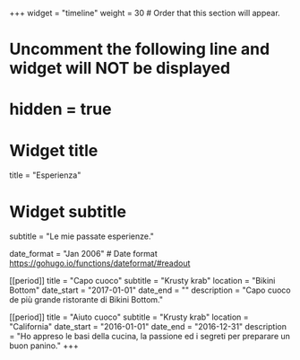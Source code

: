 +++
widget = "timeline"
weight = 30  # Order that this section will appear.

# Uncomment the following line and widget will NOT be displayed
# hidden = true

# Widget title
title = "Esperienza"
# Widget subtitle
subtitle = "Le mie passate esperienze."

date_format = "Jan 2006" # Date format https://gohugo.io/functions/dateformat/#readout

[[period]]
  title = "Capo cuoco"
  subtitle = "Krusty krab"
  location = "Bikini Bottom"
  date_start = "2017-01-01"
  date_end = ""
  description = "Capo cuoco de più grande ristorante di Bikini Bottom."

[[period]]
  title = "Aiuto cuoco"
  subtitle = "Krusty krab"
  location = "California"
  date_start = "2016-01-01"
  date_end = "2016-12-31"
  description = "Ho appreso le basi della cucina, la passione ed i segreti per preparare un buon panino."
+++